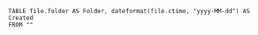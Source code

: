 ```dataview
TABLE file.folder AS Folder, dateformat(file.ctime, "yyyy-MM-dd") AS Created
FROM ""
```